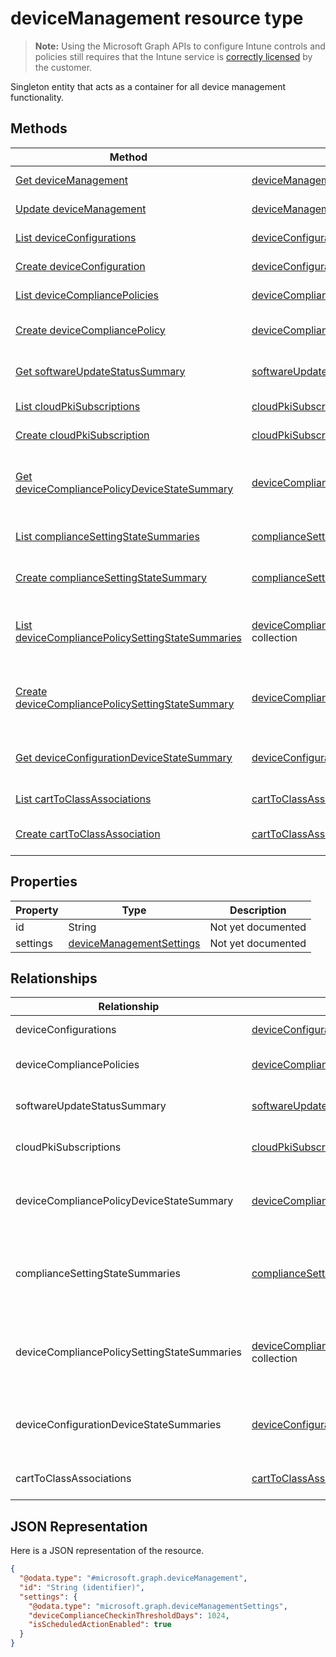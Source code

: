 ﻿# deviceManagement resource type

> **Note:** Using the Microsoft Graph APIs to configure Intune controls and policies still requires that the Intune service is [correctly licensed](https://go.microsoft.com/fwlink/?linkid=839381) by the customer.

Singleton entity that acts as a container for all device management functionality.
## Methods
|Method|Return Type|Description|
|---|---|---|
|[Get deviceManagement](../api/intune_deviceconfig_devicemanagement_get.md)|[deviceManagement](../resources/intune_deviceconfig_devicemanagement.md)|Read properties and relationships of the [deviceManagement](../resources/intune_deviceconfig_devicemanagement.md) object.|
|[Update deviceManagement](../api/intune_deviceconfig_devicemanagement_update.md)|[deviceManagement](../resources/intune_deviceconfig_devicemanagement.md)|Update the properties of a [deviceManagement](../resources/intune_deviceconfig_devicemanagement.md) object.|
|[List deviceConfigurations](../api/intune_deviceconfig_devicemanagement_list_deviceconfiguration.md)|[deviceConfiguration](../resources/intune_deviceconfig_deviceconfiguration.md) collection|Get the deviceConfigurations from the deviceConfigurations navigation property.|
|[Create deviceConfiguration](../api/intune_deviceconfig_devicemanagement_create_deviceconfiguration.md)|[deviceConfiguration](../resources/intune_deviceconfig_deviceconfiguration.md)|Create a new [deviceConfiguration](../resources/intune_deviceconfig_deviceconfiguration.md) by posting to the deviceConfigurations collection.|
|[List deviceCompliancePolicies](../api/intune_deviceconfig_devicemanagement_list_devicecompliancepolicy.md)|[deviceCompliancePolicy](../resources/intune_deviceconfig_devicecompliancepolicy.md) collection|Get the deviceCompliancePolicies from the deviceCompliancePolicies navigation property.|
|[Create deviceCompliancePolicy](../api/intune_deviceconfig_devicemanagement_create_devicecompliancepolicy.md)|[deviceCompliancePolicy](../resources/intune_deviceconfig_devicecompliancepolicy.md)|Create a new [deviceCompliancePolicy](../resources/intune_deviceconfig_devicecompliancepolicy.md) by posting to the deviceCompliancePolicies collection.|
|[Get softwareUpdateStatusSummary](../api/intune_deviceconfig_devicemanagement_get_softwareupdatestatussummary.md)|[softwareUpdateStatusSummary](../resources/intune_deviceconfig_softwareupdatestatussummary.md)|Get the [softwareUpdateStatusSummary](../resources/intune_deviceconfig_softwareupdatestatussummary.md) from the softwareUpdateStatusSummary navigation property.|
|[List cloudPkiSubscriptions](../api/intune_deviceconfig_devicemanagement_list_cloudpkisubscription.md)|[cloudPkiSubscription](../resources/intune_deviceconfig_cloudpkisubscription.md) collection|Get the cloudPkiSubscriptions from the cloudPkiSubscriptions navigation property.|
|[Create cloudPkiSubscription](../api/intune_deviceconfig_devicemanagement_create_cloudpkisubscription.md)|[cloudPkiSubscription](../resources/intune_deviceconfig_cloudpkisubscription.md)|Create a new [cloudPkiSubscription](../resources/intune_deviceconfig_cloudpkisubscription.md) by posting to the cloudPkiSubscriptions collection.|
|[Get deviceCompliancePolicyDeviceStateSummary](../api/intune_deviceconfig_devicemanagement_get_devicecompliancepolicydevicestatesummary.md)|[deviceCompliancePolicyDeviceStateSummary](../resources/intune_deviceconfig_devicecompliancepolicydevicestatesummary.md)|Get the [deviceCompliancePolicyDeviceStateSummary](../resources/intune_deviceconfig_devicecompliancepolicydevicestatesummary.md) from the deviceCompliancePolicyDeviceStateSummary navigation property.|
|[List complianceSettingStateSummaries](../api/intune_deviceconfig_devicemanagement_list_compliancesettingstatesummary.md)|[complianceSettingStateSummary](../resources/intune_deviceconfig_compliancesettingstatesummary.md) collection|Get the complianceSettingStateSummaries from the complianceSettingStateSummaries navigation property.|
|[Create complianceSettingStateSummary](../api/intune_deviceconfig_devicemanagement_create_compliancesettingstatesummary.md)|[complianceSettingStateSummary](../resources/intune_deviceconfig_compliancesettingstatesummary.md)|Create a new [complianceSettingStateSummary](../resources/intune_deviceconfig_compliancesettingstatesummary.md) by posting to the complianceSettingStateSummaries collection.|
|[List deviceCompliancePolicySettingStateSummaries](../api/intune_deviceconfig_devicemanagement_list_devicecompliancepolicysettingstatesummary.md)|[deviceCompliancePolicySettingStateSummary](../resources/intune_deviceconfig_devicecompliancepolicysettingstatesummary.md) collection|Get the deviceCompliancePolicySettingStateSummaries from the deviceCompliancePolicySettingStateSummaries navigation property.|
|[Create deviceCompliancePolicySettingStateSummary](../api/intune_deviceconfig_devicemanagement_create_devicecompliancepolicysettingstatesummary.md)|[deviceCompliancePolicySettingStateSummary](../resources/intune_deviceconfig_devicecompliancepolicysettingstatesummary.md)|Create a new [deviceCompliancePolicySettingStateSummary](../resources/intune_deviceconfig_devicecompliancepolicysettingstatesummary.md) by posting to the deviceCompliancePolicySettingStateSummaries collection.|
|[Get deviceConfigurationDeviceStateSummary](../api/intune_deviceconfig_devicemanagement_get_deviceconfigurationdevicestatesummary.md)|[deviceConfigurationDeviceStateSummary](../resources/intune_deviceconfig_deviceconfigurationdevicestatesummary.md)|Get the [deviceConfigurationDeviceStateSummary](../resources/intune_deviceconfig_deviceconfigurationdevicestatesummary.md) from the deviceConfigurationDeviceStateSummaries navigation property.|
|[List cartToClassAssociations](../api/intune_deviceconfig_devicemanagement_list_carttoclassassociation.md)|[cartToClassAssociation](../resources/intune_deviceconfig_carttoclassassociation.md) collection|Get the cartToClassAssociations from the cartToClassAssociations navigation property.|
|[Create cartToClassAssociation](../api/intune_deviceconfig_devicemanagement_create_carttoclassassociation.md)|[cartToClassAssociation](../resources/intune_deviceconfig_carttoclassassociation.md)|Create a new [cartToClassAssociation](../resources/intune_deviceconfig_carttoclassassociation.md) by posting to the cartToClassAssociations collection.|

## Properties
|Property|Type|Description|
|---|---|---|
|id|String|Not yet documented|
|settings|[deviceManagementSettings](../resources/intune_deviceconfig_devicemanagementsettings.md)|Not yet documented|

## Relationships
|Relationship|Type|Description|
|---|---|---|
|deviceConfigurations|[deviceConfiguration](../resources/intune_deviceconfig_deviceconfiguration.md) collection|The device configurations.|
|deviceCompliancePolicies|[deviceCompliancePolicy](../resources/intune_deviceconfig_devicecompliancepolicy.md) collection|The device compliance policies.|
|softwareUpdateStatusSummary|[softwareUpdateStatusSummary](../resources/intune_deviceconfig_softwareupdatestatussummary.md)|The software update status summary.|
|cloudPkiSubscriptions|[cloudPkiSubscription](../resources/intune_deviceconfig_cloudpkisubscription.md) collection|The Cloud Pki Subscriptions profile.|
|deviceCompliancePolicyDeviceStateSummary|[deviceCompliancePolicyDeviceStateSummary](../resources/intune_deviceconfig_devicecompliancepolicydevicestatesummary.md)|The device compliance state summary for this account.|
|complianceSettingStateSummaries|[complianceSettingStateSummary](../resources/intune_deviceconfig_compliancesettingstatesummary.md) collection|The summary states of compliance policy settings for this account.|
|deviceCompliancePolicySettingStateSummaries|[deviceCompliancePolicySettingStateSummary](../resources/intune_deviceconfig_devicecompliancepolicysettingstatesummary.md) collection|The summary states of compliance policy settings for this account.|
|deviceConfigurationDeviceStateSummaries|[deviceConfigurationDeviceStateSummary](../resources/intune_deviceconfig_deviceconfigurationdevicestatesummary.md)|The device compliance state summary for this account.|
|cartToClassAssociations|[cartToClassAssociation](../resources/intune_deviceconfig_carttoclassassociation.md) collection|The Cart To Class Associations.|

## JSON Representation
Here is a JSON representation of the resource.
<!-- {
  "blockType": "resource",
  "keyProperty": "id",
  "@odata.type": "microsoft.graph.deviceManagement"
}
-->
```json
{
  "@odata.type": "#microsoft.graph.deviceManagement",
  "id": "String (identifier)",
  "settings": {
    "@odata.type": "microsoft.graph.deviceManagementSettings",
    "deviceComplianceCheckinThresholdDays": 1024,
    "isScheduledActionEnabled": true
  }
}
```



